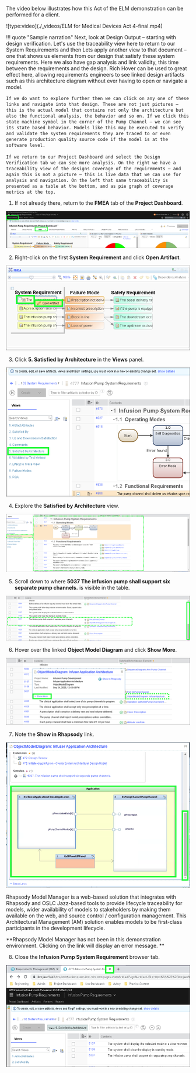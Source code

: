 The video below illustrates how this Act of the ELM demonstration can be performed for a client.

![type:video](./_videos/ELM for Medical Devices Act 4-final.mp4)

!!! quote "Sample narration"
    Next, look at Design Output – starting with design verification. Let's use the traceability view here to return to our System Requirements and then Lets apply another view to that document – one that shows us elements from our design that satisfy these system requirements. Here we also have gap analysis and link validity, this time between the requirements and the design. Rich Hover can be used to great effect here, allowing requirements engineers to see linked design artifacts such as this architecture diagram without ever having to open or navigate a model.

    If we do want to explore further then we can click on any one of these links and navigate into that design. These are not just pictures – this is the actual model that contains not only the architecture but also the functional analysis, the behavior and so on. If we click this state machine symbol in the corner of the Pump Channel – we can see its state based behavior. Models like this may be executed to verify and validate the system requirements they are traced to or even generate production quality source code if the model is at the software level.

    If we return to our Project Dashboard and select the Design Verification tab we can see more analysis. On the right we have a traceability view of the designs coverage of the requirements – and again this is not a picture – this is live data that we can use for analysis and navigation. On the left that same traceability is presented as a table at the bottom, and as pie graph of coverage metrics at the top.

1. If not already there, return to the **FMEA** tab of the **Project Dashboard**.

![](_attachments/FMEAtab.png)

2. Right-click on the first **System Requirement** and click **Open Artifact**.

![](_attachments/FMEAtab-OpenArtifact.png)

3. Click **5. Satisfied by Architecture** in the **Views** panel.

![](_attachments/FMEA-ViewsPanel.png)

4. Explore the **Satisfied by Architecture** view.

![](_attachments/FMEA-SatisfiedByArch.png)

5. Scroll down to where **5037 The infusion pump shall support six separate pump channels.** is visible in the table.

![](_attachments/FMEA-SatisfiedByArch-5037.png)

6. Hover over the linked **Object Model Diagram** and click **Show More**.

![](_attachments/FMEA-SatisfiedByArch-5037OM.png)

7. Note the **Show in Rhapsody** link.

![](_attachments/FMEA-5037OMImage.png)

Rhapsody Model Manager is a web-based solution that integrates with Rhapsody and OSLC Jazz-based tools to provide lifecycle traceability for models, wider availability of models to stakeholders by making them available on the web, and source control / configuration management. This Architectural Management (AM) solution enables models to be first-class participants in the development lifecycle.

**Rhapsody Model Manager has not been in this demonstration environment. Clicking on the link will display an error message. **

8. Close the **Infusion Pump System Requirement** browser tab.

![](_attachments/FMEA-CloseSatisfied.png)
